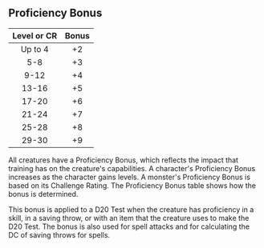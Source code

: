 
## Proficiency Bonus

| Level or CR | Bonus |
| :---------: | :---: |
|   Up to 4   |  +2   |
|     5-8     |  +3   |
|    9-12     |  +4   |
|    13-16    |  +5   |
|    17-20    |  +6   |
|    21-24    |  +7   |
|    25-28    |  +8   |
|    29-30    |  +9   |

All creatures have a Proficiency Bonus, which reflects the impact that training has on the creature's capabilities. A character's Proficiency Bonus increases as the character gains levels. A monster's Proficiency Bonus is based on its Challenge Rating. The Proficiency Bonus table shows how the bonus is determined.

This bonus is applied to a D20 Test when the creature has proficiency in a skill, in a saving throw, or with an item that the creature uses to make the D20 Test. The bonus is also used for spell attacks and for calculating the DC of saving throws for spells.




